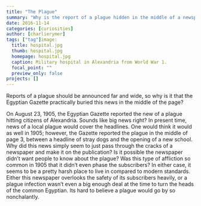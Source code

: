 ```yaml
---
title: "The Plague"
summary: "Why is the report of a plague hidden in the middle of a newspaper? Find out why."
date: 2016-11-14
categories: [curiosities]
author: [charlierymer]
tags: ["tag"]image:
  title: hospital.jpg
  thumb: hospital.jpg
  homepage: hospital.jpg
  caption: Military hospital in Alexandria from World War 1.
  focal_point: ""
  preview_only: false
projects: []
---
```

Reports of a plague should be announced far and wide, so why is it that the Egyptian Gazette practically buried this news in the middle of the page?

On August 23, 1905, the Egyptian Gazette reported the new of a plague hitting citizens of Alexandria.  Sounds like big news right? In present time, news of a local plague would cover the headlines.  One would think it would as well in 1905; however, the Gazette reported the plague in the middle of page 3, between a headline of stray dogs and the opening of a new school.  Why did this news simply seem to just pass through the cracks of a newspaper and make it on the publication?  Is it possible the newspaper didn’t want people to know about the plague? Was this type of affliction so common in 1905 that it didn’t even phase the subscribers? In either case, it seems to be a pretty harsh place to live in compared to modern standards.  Either this newspaper overlooks the safety of its subscribers heavily, or a plague infection wasn’t even a big enough deal at the time to turn the heads of the common Egyptian.  Its hard to believe a plague would go by so nonchalantly.
